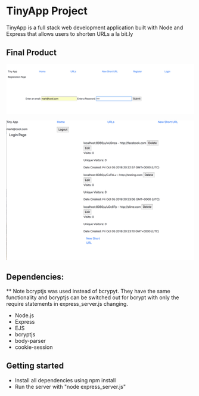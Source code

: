 # TinyApp Project

TinyApp is a full stack web development application built with Node and Express that allows users to shorten URLs a la bit.ly

## Final Product
!["Screenshot of Login"](https://github.com/mckittrickmark/tinyApp/blob/master/pictures/Screen%20Shot%202018-10-05%20at%204.27.27%20PM.png)

!["Screenshot of Login"](https://github.com/mckittrickmark/tinyApp/blob/master/pictures/Screen%20Shot%202018-10-05%20at%204.29.36%20PM.png)



## Dependencies:
** Note bcryptjs was used instead of bcrypyt. They have the same functionality and bcryptjs can be switched out for bcrypt with only the require statements in express_server.js changing.

- Node.js
- Express
- EJS
- bcryptjs
- body-parser
- cookie-session

## Getting started

- Install all dependencies using npm install
- Run the server with  "node express_server.js"